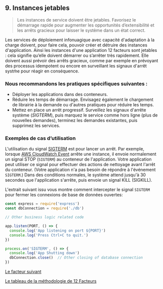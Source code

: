 ## 9. Instances jetables

> Les instances de service doivent être jetables. Favorisez le démarrage rapide pour augmenter les opportunités d’extensibilité et les arrêts gracieux pour laisser le système dans un état correct.

Les services de déploiement infonuagique avec capacité d'adaptation à la charge doivent, pour faire cela, pouvoir créer et détruire des instances d'application. Ainsi les instances d'une application 12 facteurs sont jetables : cela signifie qu’elle doivent démarrer ou s’arrêter très rapidement. Elle doivent aussi prévoir des arrêts gracieux, comme par exemple en prévoyant des processus idempotent ou encore en surveillant les signaux d'arrêt systm̀e pour réagir en conséquence.

### Nous recommandons les pratiques spécifiques suivantes :

- Déployer les applications dans des conteneurs.
- Réduire les temps de démarrage. Envisagez également le chargement de librairie à la demande ou d'autres pratiques pour réduire les temps.
- Mettez en place un arrêt progressif. Surveillez les signaux d'arrête système (*SIGTERM*), puis marquez le service comme hors ligne (plus de nouvelles demandes), terminez les demandes existantes, puis supprimez les services.

### Exemples de cas d’utilisation

L'utilisation du signal [SIGTERM](https://www.ibm.com/docs/en/aix/7.2?topic=management-process-termination) est pour lancer un arrêt. Par exemple, lorsque [AWS CloudWatch Event](https://docs.aws.amazon.com/fr_fr/AmazonCloudWatch/latest/events/WhatIsCloudWatchEvents.html) arrête une instance, il envoie normalement un signal STOP (`SIGTERM`) au conteneur de l'application. Votre application peut utiliser ce signal pour effectuer des actions de nettoyage avant l'arrêt du conteneur. (Votre application n'a pas besoin de répondre à l'événement `SIGTERM`.) Dans des conditions normales, le système attend jusqu'à 30 secondes que l'application s'arrête, puis envoie un signal KILL (SIGKILL).

L'extrait suivant issu vous montre comment intercepter le signal `SIGTERM` pour fermer les connexions de base de données ouvertes:

```js
const express = require('express')
const dbConnection = require('./db')

// Other business logic related code

app.listen(PORT, () => {
  console.log('App listening on port ${PORT}')
  console.log('Press Ctrl+C to quit.')
})

process.on('SIGTERM', () => {
  console.log('App Shutting down')
  dbConnection.close()  // Other closing of database connection
})
```


[Le facteur suivant](./10_parite_environnements.md)

[Le tableau de la méthodologie de 12 Facteurs](../README.md)